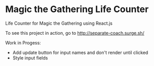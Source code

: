 # Magic the Gathering Life Counter

Life Counter for Magic the Gathering using React.js

To see this project in action, go to http://separate-coach.surge.sh/

Work in Progess:
- Add update button for input names and don't render until clicked
- Style input fields
